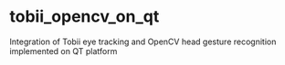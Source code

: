 # tobii_opencv_on_qt
Integration of Tobii eye tracking and OpenCV head gesture recognition implemented on QT platform
